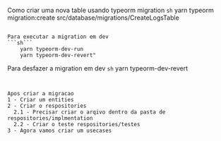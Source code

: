 Como criar uma nova table usando typeorm migration
```sh```
    yarn typeorm migration:create src/database/migrations/CreateLogsTable
```

Para executar a migration em dev
```sh```
    yarn typeorm-dev-run
    yarn typeorm-dev-revert"
```

Para desfazer a migration em dev
```sh```
    yarn typeorm-dev-revert
```


Apos criar a migracao 
1 - Criar um entities
2 - Criar o respositories
  2.1 - Precisar criar o arqivo dentro da pasta de respositories/implmentation 
  2.2 - Criar o teste respositories/testes 
3 - Agora vamos criar um usecases